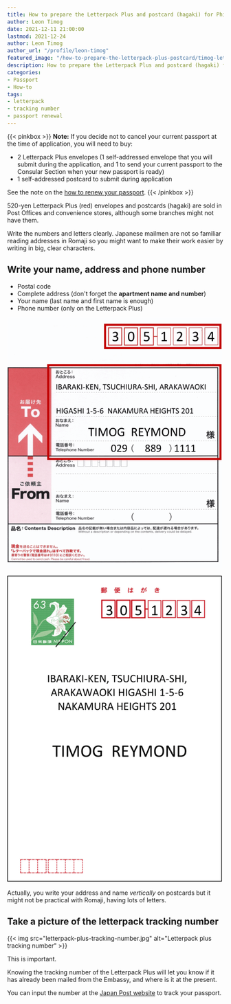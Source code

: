 ```yaml
---
title: How to prepare the Letterpack Plus and postcard (hagaki) for Philippine passport renewal
author: Leon Timog
date: 2021-12-11 21:00:00
lastmod: 2021-12-24
author: Leon Timog
author_url: "/profile/leon-timog"
featured_image: "/how-to-prepare-the-letterpack-plus-postcard/timog-letterpack-plus-name-address.gif"
description: How to prepare the Letterpack Plus and postcard (hagaki) for passport renewal
categories:
- Passport
- How-to
tags:
- letterpack
- tracking number
- passport renewal
---
```

{{< pinkbox >}}
**Note:** If you decide not to cancel your current passport at the time of application, you will need to buy:

- 2 Letterpack Plus envelopes (1 self-addressed envelope that you will submit during the application, and 1 to send your current passport to the Consular Section when your new passport is ready)
- 1 self-addressed postcard to submit during application

See the note on the [how to renew your passport](../how-to-renew-passport-philippine-embassy-tokyo/#2-prepare-the-necessary-documents).
{{< /pinkbox >}}

520-yen Letterpack Plus (red) envelopes and postcards (hagaki) are sold in Post Offices and convenience stores, although some branches might not have them. 

Write the numbers and letters clearly. Japanese mailmen are not so familiar reading addresses in Romaji so you might want to make their work easier by writing in big, clear characters.

## Write your name, address and phone number

- Postal code
- Complete address (don't forget the **apartment name and number**)
- Your name (last name and first name is enough)
- Phone number (only on the Letterpack Plus)

![Write name and address on Letterpack envelope](timog-letterpack-plus-name-address.gif "Write name and address on Letterpack envelope")

![Write name and address on postcard hagaki](timog-postcard-hagaki-name-address.gif "Write name and address on postcard hagaki")

Actually, you write your address and name *vertically* on postcards but it might not be practical with Romaji, having lots of letters.

## Take a picture of the letterpack tracking number

{{< img src="letterpack-plus-tracking-number.jpg" alt="Letterpack plus tracking number" >}}

This is important.

Knowing the tracking number of the Letterpack Plus will let you know if it has already been mailed from the Embassy, and where is it at the present.

You can input the number at the [Japan Post website](https://www.post.japanpost.jp/index_en.html) to track your passport.
